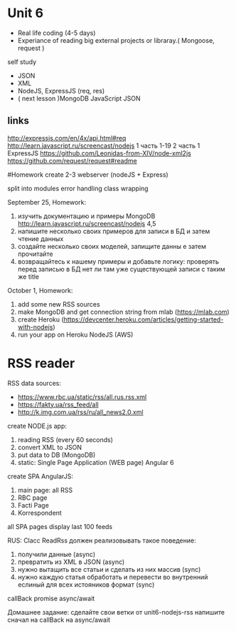 # Unit 6
* Real life coding (4-5 days)
* Experiance of reading big external projects or libraray.( Mongoose, request )

self study
* JSON
* XML
* NodeJS, ExpressJS (req, res)
* ( next lesson )MongoDB JavaScript JSON

## links
http://expressjs.com/en/4x/api.html#req
http://learn.javascript.ru/screencast/nodejs
1 часть
1-19
2 часть
1 ExpressJS
https://github.com/Leonidas-from-XIV/node-xml2js
https://github.com/request/request#readme

#Homework
create 2-3 webserver (nodeJS + Express)

split into modules
error handling
class wrapping

September 25, Homework:
1) изучить документацию и примеры  MongoDB
http://learn.javascript.ru/screencast/nodejs 4,5
2) напишите несколько своих примеров для записи в БД и затем чтение данных
3) создайте несколько своих моделей, запищите данны е затем прочитайте
4) возвращайтесь к нашему примеры и добавьте логику: проверять перед записью в БД нет ли там уже существующей записи с таким же title

October 1, Homework:
1) add some new RSS sources
2) make MongoDB and get connection string from mlab (https://mlab.com)
3) create Heroku (https://devcenter.heroku.com/articles/getting-started-with-nodejs) 
4) run your app on Heroku NodeJS (AWS)
# RSS reader

RSS data sources:
* https://www.rbc.ua/static/rss/all.rus.rss.xml
* https://fakty.ua/rss_feed/all
* http://k.img.com.ua/rss/ru/all_news2.0.xml

create NODE.js app:
1. reading RSS (every 60 seconds)
2. convert XML to JSON
2. put data to DB (MongoDB)
3. static: Single Page Application (WEB page) Angular 6 

create SPA AngularJS:

1) main page: all RSS 
2) RBC page
3) Facti Page
4) Korrespondent

all SPA pages display last 100 feeds


RUS:
Clacc ReadRss должен реализовывать такое поведение:
1) получили данные (async)
2) превратить из XML в JSON (async)
3) нужно вытащить все статьи и сделать из них массив (sync)
4) нужно каждую статья обработать и перевести во внутренний еслиный для всех истояников формат (sync)

callBack
promise
async/await

Домашнее задание:
сделайте свои ветки от unit6-nodejs-rss
напишите сначал на callBack
на async/await
